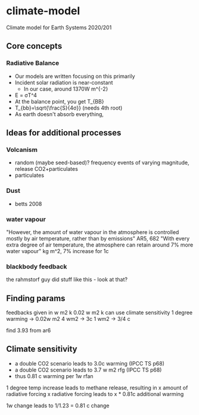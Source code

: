 # climate-model
 Climate model for Earth Systems 2020/201


## Core concepts
### Radiative Balance
- Our models are written focusing on this primarily
- Incident solar radiation is near-constant
    - In our case, around 1370W m^{-2}
- E = σT^4
- At the balance point, you get T_{BB}
- T_{bb}=\sqrt{\frac{S}{4σ}} (needs 4th root)
- As earth doesn't absorb everything, 




## Ideas for additional processes
### Volcanism
- random (maybe seed-based)? frequency events of varying magnitude, release CO2+particulates
- particulates
### Dust
- betts 2008

### water vapour
"However, the amount of water vapour in the atmosphere is controlled mostly by air temperature, rather
than by emissions" AR5, 682
"With every extra degree of air temperature,
the atmosphere can retain around 7% more water
vapour"
kg m^2, 7% increase for 1c

### blackbody feedback


the rahmstorf guy did stuff like this - look at that?

## Finding params
feedbacks given in w m2 k 
0.02 w m2 k
can use climate sensitivity
1 degree warming -> 0.02w m2
4 wm2 -> 3c
1 wm2 -> 3/4 c

find 3.93 from ar6


## Climate sensitivity
- a double CO2 scenario leads to 3.0c warming (IPCC TS p68)
- a double CO2 scenario leads to 3.7 w m2 rfg (IPCC TS p68)
- thus 0.81 c warming per 1w rfan

1 degree temp increase leads to methane release, resulting in x amount of radiative forcing
x radiative forcing leads to x * 0.81c additional warming

1w change leads to 1/1.23 = 0.81 c change
